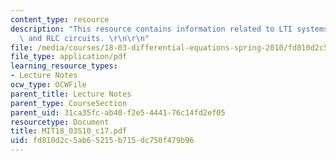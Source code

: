 ```yaml
---
content_type: resource
description: "This resource contains information related to LTI systems, superposition,\
  \ and RLC circuits. \r\n\r\n"
file: /media/courses/18-03-differential-equations-spring-2010/fd810d2c5ab65215b715dc750f479b96_MIT18_03S10_c17.pdf
file_type: application/pdf
learning_resource_types:
- Lecture Notes
ocw_type: OCWFile
parent_title: Lecture Notes
parent_type: CourseSection
parent_uid: 31ca35fc-ab40-f2e5-4441-76c14fd2ef05
resourcetype: Document
title: MIT18_03S10_c17.pdf
uid: fd810d2c-5ab6-5215-b715-dc750f479b96
---
```

